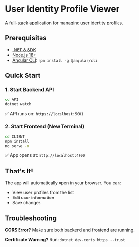 # User Identity Profile Viewer

A full-stack application for managing user identity profiles.

## Prerequisites

- [.NET 8 SDK](https://dotnet.microsoft.com/download/dotnet/8.0)
- [Node.js 18+](https://nodejs.org/)
- [Angular CLI](https://angular.io/cli): `npm install -g @angular/cli`

## Quick Start

### 1. Start Backend API

```bash
cd API
dotnet watch
```

✅ API runs on: `https://localhost:5001`

### 2. Start Frontend (New Terminal)

```bash
cd CLIENT
npm install
ng serve -o
```

✅ App opens at: `http://localhost:4200`

## That's It!

The app will automatically open in your browser. You can:

- View user profiles from the list
- Edit user information
- Save changes

## Troubleshooting

**CORS Error?** Make sure both backend and frontend are running.

**Certificate Warning?** Run: `dotnet dev-certs https --trust`
